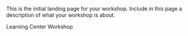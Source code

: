 This is the initial landing page for your workshop. Include in this page a description of what your workshop is about.


Learning Center Workshop

